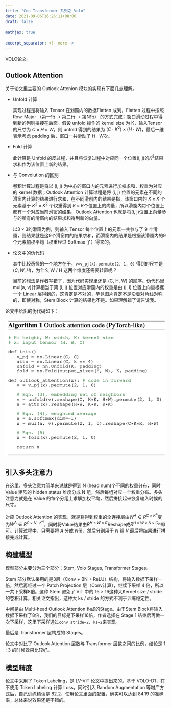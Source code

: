 ```yaml
---
title: "Cnn Transformer 系列之 Volo"
date: 2021-09-06T16:26:11+08:00
draft: false

mathjax: true

excerpt_separator: <!--more-->
---
```

VOLO论文。<!--more-->

## Outlook Attention

关于论文里主要的 Outlook Attenion 模块的实现有下面几点理解。

* Unfold 计算
  
  实现过程是将输入 Tensor 在划窗内的数据Flatten 成列，Flatten 过程中按照 Row-Major （第一行 -> 第二行 -> 第N行） 的方式完成；窗口滑动过程中得到新的列则拼接在后面。假设 unfold 操作的 kernel size 为 K，输入Tensor的尺寸为 $C \times H \times W$，则 unfold 得到的结果为 $(C \cdot K^2) \times (H \cdot W)$，最后一维表示考虑 padding 后，窗口一共滑动了 $H\cdot W$次。

* Fold 计算

  此计算是 Unfold 的反过程，并且将恢复过程中对应同一个位置(i, j)的$K^2$结果求和作为该位置上新的结果。

* 与 Convolution 的区别

  卷积计算过程是将以 (i, j) 为中心的窗口内的元素进行加权求和，权重为对应的 kernel 数据；Outlook Attention 计算过程是将 (i, j) 位置的元素在不同的滑窗内计算的结果进行求和，在不同滑创内的结果是指，该窗口内的 $K \times K$ 个元素基于 $K^2 \times K^2$ 个权重得到 $K \times K$个位置上的向量，所以滑窗内每个位置上都有一个对应当前滑窗的结果，Outlook Attention 也就是将(i, j)位置上向量参与的所有的滑窗内的结果求和得到新的向量。

  以$3 \times 3$的滑窗为例，则输入 Tensor 每个位置上的元素一共参与了 9 个滑窗，则结果就是这9个滑窗内的结果求和，而滑窗内的结果是根据该滑窗内的9个元素加权平均（权重经过 Softmax 了）得来的。

* 论文中的伪代码

  其中比较奇怪的一个地方在于，`v=v_pj(x).permute(2, 1, 0)` 得到的尺寸是$(C, W, H)$，为什么 W / H 这两个维度还需要转置呢？

  目前的想法是作者写错了，因为代码实现里还是 (C, H, W) 的顺序。伪代码里mul(a, v)计算相当于第 (i, j) 位置对应滑窗内的权重是由 (j, i) 位置上向量根据一个 Linear 层得到的，这肯定是不对的，毕竟图片肯定不是沿着对角线对称的，即使对称，Stem Block 计算的结果也不是。如果理解错了请告诉我。

论文中给出的伪代码如下：

![图-1 Outlook Attention示例代码](/imgs/volo/volo0.png)

## 引入多头注意力

在这里，多头注意力简单来说就是得到 N (head num)个不同的权重分布，同时 Value 矩阵的 hidden status 维度分成 N 组，然后每组对应一个权重分布。多头注意力就是在 Value 的每个分组上求解加权平均，然后拼接起来恢复输入时候的尺寸。

对应 Outlook Attention 的实现，就是将得到权重的全连接层由$W^A \in R^{C \times K^4}$变为$W^A \in R^{C \times N \cdot K^{4}}$，同时将Value结果由$R^{H \times W \times C}$Reshape成$R^{H \times W \times N \times C_{in}}$即可。计算过程中，只需要将 $A$ 分成 $N$份，然后分别用于 $N$ 组 $V$ 最后将结果进行拼接完成计算。

## 构建模型

模型部分主要分为三个部分：Stem, Volo Stages, Transformer Stages。

Stem 部分默认采用的是3层（Conv + BN + ReLU）结构，将输入数据下采样一倍，然后再经过一个 Patch Projection 层（Conv计算），继续下采样 4 倍，所以一共下采样8倍。这种 Stem 避免了 ViT 中的 $16 \times 16$这种大Kernel size / stride 的卷积计算，相关论文指出，这种大 ks / stride 的方式不利于训练稳定性。

中间是由 Multi-head Outlook Attention 构成的Stage。由于Stem Block将输入数据下采样了8倍，我们的目标是下采样16倍，作者选择在 Stage 1 结束后再做一次下采样，这里下采样通过`conv stride=2, ks=2`来实现。

最后是 Transformer 层构成的 Stages。

论文中对比了 Outlook Attention 层数与 Transformer 层数之间的比例，结论是 1 : 3 的时候效果比较好。

## 模型精度

论文中采用了 Token Labeling，是 LV-ViT 论文中提出来的。基于 VOLO-D1，在不使用 Token Labeling 计算 Loss，同时引入 Random Augmentation 等增广方式后，自己训练精读是 82.2，使用论文里面的配置，确实可以达到 84.19 的准确率，总体来说效果还是不错的。
